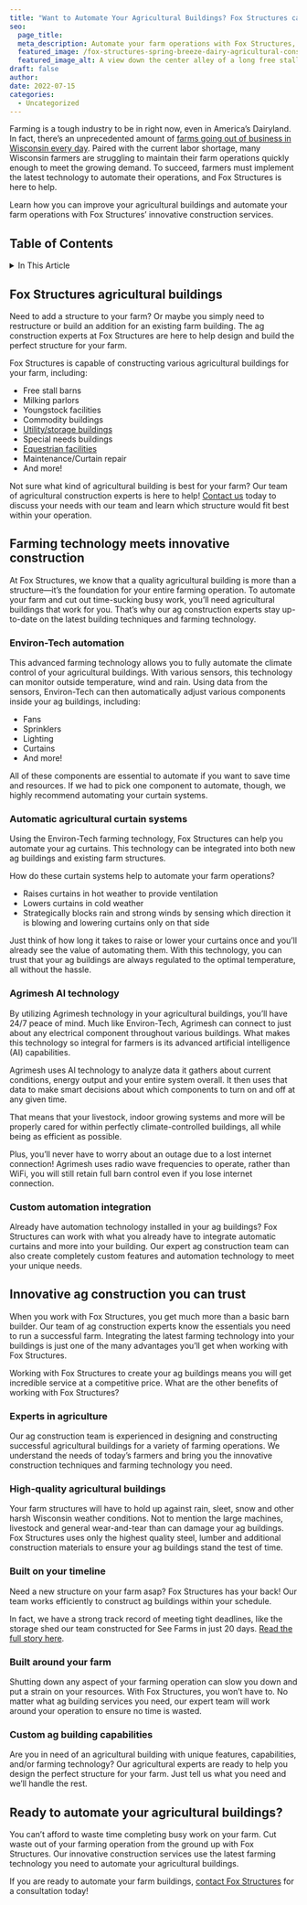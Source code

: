 ```yaml
---
title: "Want to Automate Your Agricultural Buildings? Fox Structures can Help."
seo:
  page_title:
  meta_description: Automate your farm operations with Fox Structures, integrating the latest farming technology into your agricultural buildings.
  featured_image: /fox-structures-spring-breeze-dairy-agricultural-construction_pg10yy.jpg
  featured_image_alt: A view down the center alley of a long free stall barn at spring breeze dairy
draft: false
author:
date: 2022-07-15
categories:
  - Uncategorized
---
```


Farming is a tough industry to be in right now, even in America’s Dairyland. In fact, there’s an unprecedented amount of [farms going out of business in Wisconsin every day](/resources/rebuilding-the-wisconsin-dream/). Paired with the current labor shortage, many Wisconsin farmers are struggling to maintain their farm operations quickly enough to meet the growing demand. To succeed, farmers must implement the latest technology to automate their operations, and Fox Structures is here to help.

Learn how you can improve your agricultural buildings and automate your farm operations with Fox Structures’ innovative construction services.

## Table of Contents

<details>
  <summary>In This Article</summary>
  <ul>
    <li><a href="#fox-structures-agricultural-buildings">Fox Structures agricultural buildings</a></li>
    <li><a href="#farming-technology-meets-innovative-construction">Farming technology meets innovative construction</a></li>
    <li><a href="#innovative-ag-construction-you-can-trust">Innovative ag construction you can trust</a></li>
    <li><a href="#ready-to-automate-your-agricultural-buildings">Ready to automate your agricultural buildings?</a></li>
  </ul>
</details>

## Fox Structures agricultural buildings
Need to add a structure to your farm? Or maybe you simply need to restructure or build an addition for an existing farm building. The ag construction experts at Fox Structures are here to help design and build the perfect structure for your farm.

Fox Structures is capable of constructing various agricultural buildings for your farm, including:

- Free stall barns
- Milking parlors
- Youngstock facilities
- Commodity buildings
- [Utility/storage buildings](/construction-services/storage/)
- Special needs buildings
- [Equestrian facilities](/construction-services/equestrian/)
- Maintenance/Curtain repair
- And more!

Not sure what kind of agricultural building is best for your farm? Our team of agricultural construction experts is here to help! [Contact us](/contact/) today to discuss your needs with our team and learn which structure would fit best within your operation.

## Farming technology meets innovative construction
At Fox Structures, we know that a quality agricultural building is more than a structure—it’s the foundation for your entire farming operation. To automate your farm and cut out time-sucking busy work, you’ll need agricultural buildings that work for you. That’s why our ag construction experts stay up-to-date on the latest building techniques and farming technology.

### Environ-Tech automation
This advanced farming technology allows you to fully automate the climate control of your agricultural buildings. With various sensors, this technology can monitor outside temperature, wind and rain. Using data from the sensors, Environ-Tech can then automatically adjust various components inside your ag buildings, including:

- Fans
- Sprinklers
- Lighting
- Curtains
- And more!

All of these components are essential to automate if you want to save time and resources. If we had to pick one component to automate, though, we highly recommend automating your curtain systems.

### Automatic agricultural curtain systems
Using the Environ-Tech farming technology, Fox Structures can help you automate your ag curtains. This technology can be integrated into both new ag buildings and existing farm structures.

How do these curtain systems help to automate your farm operations?

- Raises curtains in hot weather to provide ventilation
- Lowers curtains in cold weather
- Strategically blocks rain and strong winds by sensing which direction it is blowing and lowering curtains only on that side

Just think of how long it takes to raise or lower your curtains once and you’ll already see the value of automating them. With this technology, you can trust that your ag buildings are always regulated to the optimal temperature, all without the hassle.

### Agrimesh AI technology
By utilizing Agrimesh technology in your agricultural buildings, you’ll have 24/7 peace of mind. Much like Environ-Tech, Agrimesh can connect to just about any electrical component throughout various buildings. What makes this technology so integral for farmers is its advanced artificial intelligence (AI) capabilities.

Agrimesh uses AI technology to analyze data it gathers about current conditions, energy output and your entire system overall. It then uses that data to make smart decisions about which components to turn on and off at any given time.

That means that your livestock, indoor growing systems and more will be properly cared for within perfectly climate-controlled buildings, all while being as efficient as possible.

Plus, you’ll never have to worry about an outage due to a lost internet connection! Agrimesh uses radio wave frequencies to operate, rather than WiFi, you will still retain full barn control even if you lose internet connection.

### Custom automation integration
Already have automation technology installed in your ag buildings? Fox Structures can work with what you already have to integrate automatic curtains and more into your building. Our expert ag construction team can also create completely custom features and automation technology to meet your unique needs.

## Innovative ag construction you can trust
When you work with Fox Structures, you get much more than a basic barn builder. Our team of ag construction experts know the essentials you need to run a successful farm. Integrating the latest farming technology into your buildings is just one of the many advantages you’ll get when working with Fox Structures.

Working with Fox Structures to create your ag buildings means you will get incredible service at a competitive price. What are the other benefits of working with Fox Structures?

### Experts in agriculture
Our ag construction team is experienced in designing and constructing successful agricultural buildings for a variety of farming operations. We understand the needs of today’s farmers and bring you the innovative construction techniques and farming technology you need.

### High-quality agricultural buildings
Your farm structures will have to hold up against rain, sleet, snow and other harsh Wisconsin weather conditions. Not to mention the large machines, livestock and general wear-and-tear than can damage your ag buildings. Fox Structures uses only the highest quality steel, lumber and additional construction materials to ensure your ag buildings stand the test of time.

### Built on your timeline
Need a new structure on your farm asap? Fox Structures has your back! Our team works efficiently to construct ag buildings within your schedule.

In fact, we have a strong track record of meeting tight deadlines, like the storage shed our team constructed for See Farms in just 20 days. [Read the full story here](/portfolio/see-farms-rebuild/).

### Built around your farm
Shutting down any aspect of your farming operation can slow you down and put a strain on your resources. With Fox Structures, you won’t have to. No matter what ag building services you need, our expert team will work around your operation to ensure no time is wasted.

### Custom ag building capabilities
Are you in need of an agricultural building with unique features, capabilities, and/or farming technology? Our agricultural experts are ready to help you design the perfect structure for your farm. Just tell us what you need and we’ll handle the rest.

## Ready to automate your agricultural buildings?
You can’t afford to waste time completing busy work on your farm. Cut waste out of your farming operation from the ground up with Fox Structures. Our innovative construction services use the latest farming technology you need to automate your agricultural buildings.

If you are ready to automate your farm buildings, [contact Fox Structures](/contact/) for a consultation today!